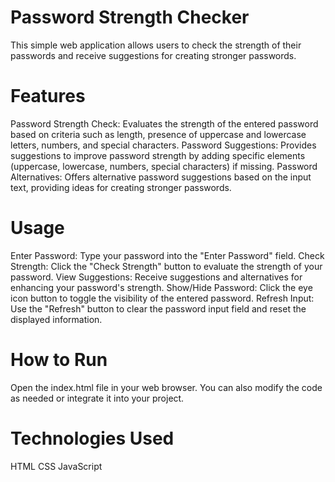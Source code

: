 # Password Strength Checker
This simple web application allows users to check the strength of their passwords and receive suggestions for creating stronger passwords.

# Features
Password Strength Check: Evaluates the strength of the entered password based on criteria such as length, presence of uppercase and lowercase letters, numbers, and special characters.
Password Suggestions: Provides suggestions to improve password strength by adding specific elements (uppercase, lowercase, numbers, special characters) if missing.
Password Alternatives: Offers alternative password suggestions based on the input text, providing ideas for creating stronger passwords.

# Usage
Enter Password: Type your password into the "Enter Password" field.
Check Strength: Click the "Check Strength" button to evaluate the strength of your password.
View Suggestions: Receive suggestions and alternatives for enhancing your password's strength.
Show/Hide Password: Click the eye icon button to toggle the visibility of the entered password.
Refresh Input: Use the "Refresh" button to clear the password input field and reset the displayed information.

# How to Run
Open the index.html file in your web browser.
You can also modify the code as needed or integrate it into your project.

# Technologies Used
HTML
CSS
JavaScript